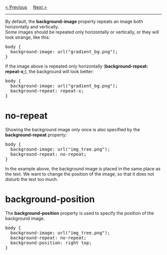 <a href="/CSS/Background/Image.md">&lt; Previous</a>
&nbsp;&nbsp;&nbsp;
<a href="/CSS/Background/Attachment.md">Next &gt;</a>
<hr>
By default, the <b>background-image</b> property repeats an image both horizontally and vertically.
<br>
Some images should be repeated only horizontally or vertically, or they will look strange, like this:
<pre>
body {
  background-image: url("gradient_bg.png");
}
</pre>
If the image above is repeated only horizontally (<b>background-repeat: repeat-x;</b>), the background will look better:
<pre>
body {
  background-image: url("gradient_bg.png");
  background-repeat: repeat-x;
}
</pre>
<h1>no-repeat</h1>
Showing the background image only once is also specified by the <b>background-repeat</b> property:
<pre>
body {
  background-image: url("img_tree.png");
  background-repeat: no-repeat;
}
</pre>
In the example above, the background image is placed in the same place as the text. We want to change the position of the image, so that it does not disturb the text too much.
<h1>background-position</h1>
The <b>background-position</b> property is used to specify the position of the background image.
<pre>
body {
  background-image: url("img_tree.png");
  background-repeat: no-repeat;
  background-position: right top;
}
</pre>
